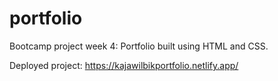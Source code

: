 # portfolio

Bootcamp project week 4: Portfolio built using HTML and CSS. 

Deployed project: https://kajawilbikportfolio.netlify.app/
